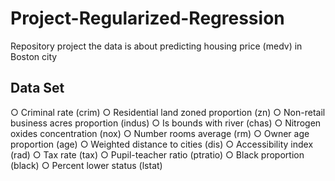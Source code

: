 # Project-Regularized-Regression
Repository project the data is about predicting housing price (medv) in Boston city
## Data Set
○ Criminal rate (crim)
○ Residential land zoned proportion (zn)
○ Non-retail business acres proportion (indus)
○ Is bounds with river (chas)
○ Nitrogen oxides concentration (nox)
○ Number rooms average (rm)
○ Owner age proportion (age)
○ Weighted distance to cities (dis)
○ Accessibility index (rad)
○ Tax rate (tax)
○ Pupil-teacher ratio (ptratio)
○ Black proportion (black)
○ Percent lower status (lstat)
